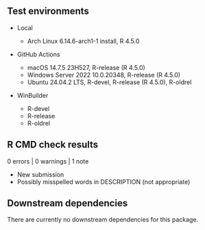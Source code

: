 ## Test environments

* Local
  * Arch Linux 6.14.6-arch1-1 install, R 4.5.0
  
* GitHub Actions
  * macOS 14.7.5 23H527, R-release (R 4.5.0)
  * Windows Server 2022 10.0.20348, R-release (R 4.5.0)
  * Ubuntu 24.04.2 LTS, R-devel, R-release (R 4.5.0), R-oldrel
  
* WinBuilder
  * R-devel
  * R-release
  * R-oldrel

## R CMD check results

0 errors | 0 warnings | 1 note

* New submission
* Possibly misspelled words in DESCRIPTION (not appropriate)

## Downstream dependencies

There are currently no downstream dependencies for this package.
